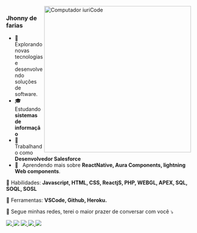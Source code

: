 <img src="https://raw.githubusercontent.com/MicaelliMedeiros/micaellimedeiros/master/image/computer-illustration.png" min-width="400px" max-width="400px" width="400px" align="right" alt="Computador iuriCode">

<h3>Jhonny de farias</h3>

- 💜 &nbsp; Explorando novas tecnologias e desenvolvendo soluções de software.
- 🎓 &nbsp; Estudando **sistemas de informação**
- 💼 &nbsp; Trabalhando como **Desenvolvedor Salesforce** 
- 🌱 &nbsp; Aprendendo mais sobre **ReactNative, Aura Components, lightning Web components**.

<p align="left">
  🦄 Habilidades: <strong>Javascript, HTML, CSS, ReactjS, PHP, WEBGL, APEX, SQL, SOQL, SOSL</strong>
</p>

<p align="left">
  💼 Ferramentas: <strong>VSCode, Github, Heroku.</strong>
</p>


<p align="left">
  💌 Segue minhas redes, terei o maior prazer de conversar com você ⤵️
</p>

<p align="left">
  <a href="mailto:jhonnyfarias87@gmail.com" alt="Gmail">
    <img src="https://img.shields.io/badge/-Gmail-FF0000?style=flat-square&labelColor=FF0000&logo=gmail&logoColor=white&link="/>
  </a>
  
  <a href="https://www.linkedin.com/in/jhonny-farias/" alt="Linkedin">
    <img src="https://img.shields.io/badge/-Linkedin-0e76a8?style=flat-square&logo=Linkedin&logoColor=white&link="/></a>
  
  <a href="https://api.whatsapp.com/send?phone=5581984824780" alt="WhatsApp">
    <img src="https://img.shields.io/badge/-WhatsApp-25d366?style=flat-square&labelColor=25d366&logo=whatsapp&logoColor=white&link="/>
  </a>
  
  <a href="https://www.youtube.com/jhonnyfreitas1" alt="Youtube Channel">
     <img src="https://img.shields.io/youtube/channel/views/UC1GZbUU6q5Yr_luFT0rMPtQ?label=Jhonnyfreitas1&style=social"/>
  </a>
  
  <a href="https://www.instagram.com/jhonny_freitas1/" alt="Instagram">
    <img src="https://img.shields.io/badge/-Instagram-DF0174?style=flat-square&labelColor=DF0174&logo=instagram&logoColor=white&link="/>
  </a>
</p>  
